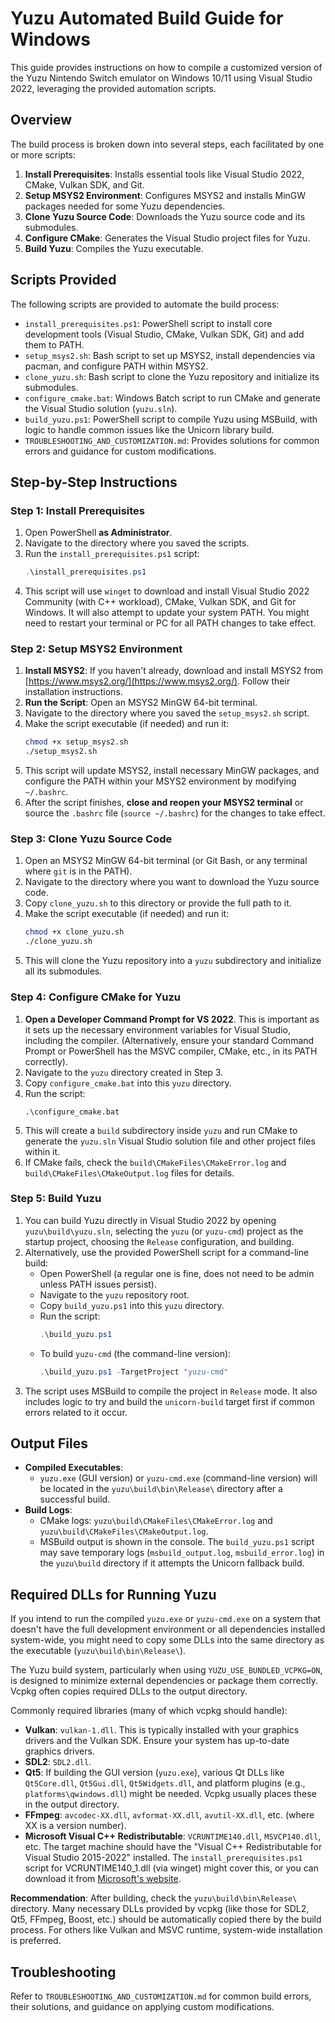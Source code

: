 # Yuzu Automated Build Guide for Windows

This guide provides instructions on how to compile a customized version of the Yuzu Nintendo Switch emulator on Windows 10/11 using Visual Studio 2022, leveraging the provided automation scripts.

## Overview

The build process is broken down into several steps, each facilitated by one or more scripts:

1.  **Install Prerequisites**: Installs essential tools like Visual Studio 2022, CMake, Vulkan SDK, and Git.
2.  **Setup MSYS2 Environment**: Configures MSYS2 and installs MinGW packages needed for some Yuzu dependencies.
3.  **Clone Yuzu Source Code**: Downloads the Yuzu source code and its submodules.
4.  **Configure CMake**: Generates the Visual Studio project files for Yuzu.
5.  **Build Yuzu**: Compiles the Yuzu executable.

## Scripts Provided

The following scripts are provided to automate the build process:

*   `install_prerequisites.ps1`: PowerShell script to install core development tools (Visual Studio, CMake, Vulkan SDK, Git) and add them to PATH.
*   `setup_msys2.sh`: Bash script to set up MSYS2, install dependencies via pacman, and configure PATH within MSYS2.
*   `clone_yuzu.sh`: Bash script to clone the Yuzu repository and initialize its submodules.
*   `configure_cmake.bat`: Windows Batch script to run CMake and generate the Visual Studio solution (`yuzu.sln`).
*   `build_yuzu.ps1`: PowerShell script to compile Yuzu using MSBuild, with logic to handle common issues like the Unicorn library build.
*   `TROUBLESHOOTING_AND_CUSTOMIZATION.md`: Provides solutions for common errors and guidance for custom modifications.

## Step-by-Step Instructions

### Step 1: Install Prerequisites

1.  Open PowerShell **as Administrator**.
2.  Navigate to the directory where you saved the scripts.
3.  Run the `install_prerequisites.ps1` script:
    ```powershell
    .\install_prerequisites.ps1
    ```
4.  This script will use `winget` to download and install Visual Studio 2022 Community (with C++ workload), CMake, Vulkan SDK, and Git for Windows. It will also attempt to update your system PATH. You might need to restart your terminal or PC for all PATH changes to take effect.

### Step 2: Setup MSYS2 Environment

1.  **Install MSYS2**: If you haven't already, download and install MSYS2 from [https://www.msys2.org/](https://www.msys2.org/). Follow their installation instructions.
2.  **Run the Script**: Open an MSYS2 MinGW 64-bit terminal.
3.  Navigate to the directory where you saved the `setup_msys2.sh` script.
4.  Make the script executable (if needed) and run it:
    ```bash
    chmod +x setup_msys2.sh
    ./setup_msys2.sh
    ```
5.  This script will update MSYS2, install necessary MinGW packages, and configure the PATH within your MSYS2 environment by modifying `~/.bashrc`.
6.  After the script finishes, **close and reopen your MSYS2 terminal** or source the `.bashrc` file (`source ~/.bashrc`) for the changes to take effect.

### Step 3: Clone Yuzu Source Code

1.  Open an MSYS2 MinGW 64-bit terminal (or Git Bash, or any terminal where `git` is in the PATH).
2.  Navigate to the directory where you want to download the Yuzu source code.
3.  Copy `clone_yuzu.sh` to this directory or provide the full path to it.
4.  Make the script executable (if needed) and run it:
    ```bash
    chmod +x clone_yuzu.sh
    ./clone_yuzu.sh
    ```
5.  This will clone the Yuzu repository into a `yuzu` subdirectory and initialize all its submodules.

### Step 4: Configure CMake for Yuzu

1.  **Open a Developer Command Prompt for VS 2022**. This is important as it sets up the necessary environment variables for Visual Studio, including the compiler. (Alternatively, ensure your standard Command Prompt or PowerShell has the MSVC compiler, CMake, etc., in its PATH correctly).
2.  Navigate to the `yuzu` directory created in Step 3.
3.  Copy `configure_cmake.bat` into this `yuzu` directory.
4.  Run the script:
    ```batch
    .\configure_cmake.bat
    ```
5.  This will create a `build` subdirectory inside `yuzu` and run CMake to generate the `yuzu.sln` Visual Studio solution file and other project files within it.
6.  If CMake fails, check the `build\CMakeFiles\CMakeError.log` and `build\CMakeFiles\CMakeOutput.log` files for details.

### Step 5: Build Yuzu

1.  You can build Yuzu directly in Visual Studio 2022 by opening `yuzu\build\yuzu.sln`, selecting the `yuzu` (or `yuzu-cmd`) project as the startup project, choosing the `Release` configuration, and building.
2.  Alternatively, use the provided PowerShell script for a command-line build:
    *   Open PowerShell (a regular one is fine, does not need to be admin unless PATH issues persist).
    *   Navigate to the `yuzu` repository root.
    *   Copy `build_yuzu.ps1` into this `yuzu` directory.
    *   Run the script:
        ```powershell
        .\build_yuzu.ps1
        ```
    *   To build `yuzu-cmd` (the command-line version):
        ```powershell
        .\build_yuzu.ps1 -TargetProject "yuzu-cmd"
        ```
3.  The script uses MSBuild to compile the project in `Release` mode. It also includes logic to try and build the `unicorn-build` target first if common errors related to it occur.

## Output Files

*   **Compiled Executables**:
    *   `yuzu.exe` (GUI version) or `yuzu-cmd.exe` (command-line version) will be located in the `yuzu\build\bin\Release\` directory after a successful build.
*   **Build Logs**:
    *   CMake logs: `yuzu\build\CMakeFiles\CMakeError.log` and `yuzu\build\CMakeFiles\CMakeOutput.log`.
    *   MSBuild output is shown in the console. The `build_yuzu.ps1` script may save temporary logs (`msbuild_output.log`, `msbuild_error.log`) in the `yuzu\build` directory if it attempts the Unicorn fallback build.

## Required DLLs for Running Yuzu

If you intend to run the compiled `yuzu.exe` or `yuzu-cmd.exe` on a system that doesn't have the full development environment or all dependencies installed system-wide, you might need to copy some DLLs into the same directory as the executable (`yuzu\build\bin\Release\`).

The Yuzu build system, particularly when using `YUZU_USE_BUNDLED_VCPKG=ON`, is designed to minimize external dependencies or package them correctly. Vcpkg often copies required DLLs to the output directory.

Commonly required libraries (many of which vcpkg should handle):
*   **Vulkan**: `vulkan-1.dll`. This is typically installed with your graphics drivers and the Vulkan SDK. Ensure your system has up-to-date graphics drivers.
*   **SDL2**: `SDL2.dll`.
*   **Qt5**: If building the GUI version (`yuzu.exe`), various Qt DLLs like `Qt5Core.dll`, `Qt5Gui.dll`, `Qt5Widgets.dll`, and platform plugins (e.g., `platforms\qwindows.dll`) might be needed. Vcpkg usually places these in the output directory.
*   **FFmpeg**: `avcodec-XX.dll`, `avformat-XX.dll`, `avutil-XX.dll`, etc. (where XX is a version number).
*   **Microsoft Visual C++ Redistributable**: `VCRUNTIME140.dll`, `MSVCP140.dll`, etc. The target machine should have the "Visual C++ Redistributable for Visual Studio 2015-2022" installed. The `install_prerequisites.ps1` script for VCRUNTIME140_1.dll (via winget) might cover this, or you can download it from [Microsoft's website](https://aka.ms/vs/17/release/vc_redist.x64.exe).

**Recommendation**: After building, check the `yuzu\build\bin\Release\` directory. Many necessary DLLs provided by vcpkg (like those for SDL2, Qt5, FFmpeg, Boost, etc.) should be automatically copied there by the build process. For others like Vulkan and MSVC runtime, system-wide installation is preferred.

## Troubleshooting

Refer to `TROUBLESHOOTING_AND_CUSTOMIZATION.md` for common build errors, their solutions, and guidance on applying custom modifications.
